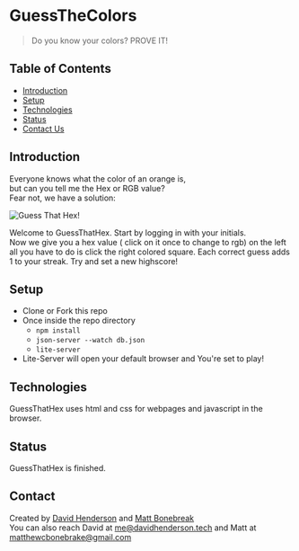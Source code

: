 # GuessTheColors
> Do you know your colors? PROVE IT!

## Table of Contents
* [Introduction](#introduction)
* [Setup](#setup)
* [Technologies](#Technologies)
* [Status](#Status)
* [Contact Us](#Contact)

## Introduction

Everyone knows what the color of an orange is,   
but can you tell me the Hex or RGB value?    
Fear not, we have a solution: 

![Guess That Hex!](https://raw.githubusercontent.com/notDavidHenderson/GuessTheColors/main/images/MainPage.png?token=ADJHICODDD5CMXNWQ64HDFTAM5WXQ "Title")

Welcome to GuessThatHex. Start by logging in with your initials.   
Now we give you a hex value ( click on it once to change to rgb) on the left   
all you have to do is click the right colored square. Each correct guess adds   
1 to your streak. Try and set a new highscore!
## Setup 

* Clone or Fork this repo
* Once inside the repo directory
    * ```npm install```
    * ```json-server --watch db.json```
    * ```lite-server ```
* Lite-Server will open your default browser and You're set to play!

## Technologies
GuessThatHex uses html and css for webpages and javascript in the browser.

## Status 
GuessThatHex is finished.

## Contact
Created by [David Henderson](https://github.com/notdavidhenderson) and [Matt Bonebreak](https://github.com/mcbone1986)   
You can also reach David at me@davidhenderson.tech and Matt at matthewcbonebrake@gmail.com